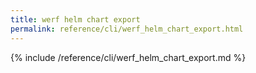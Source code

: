 ```yaml
---
title: werf helm chart export
permalink: reference/cli/werf_helm_chart_export.html
---
```


{% include /reference/cli/werf_helm_chart_export.md %}
